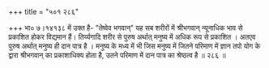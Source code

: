 +++
title = "५०१ २८६"

+++
भा० ७।१४१३८ में उक्त है- "तेष्वेव भगवान्" यह सब शरीरों में श्रीभगवान् न्यूनाधिक भाव से प्रकाशित होकर विद्यमान हैं। तिर्य्यगादि शरीर से पुरुष अर्थात् मनुष्य में अधिक रूप से प्रकाशित । अतएव पुरुष अर्थात् मनुष्य ही दान पात्र है । मनुष्य के मध्य में भी जिस मनुष्य में जितने परिमाण में ज्ञान तपो योग के द्वारा श्रीभगवान् का प्रकाशाधिक्य होता है, उतने परिमाण में दान पात्र का श्रेष्ठत्व है ॥ २८६ ॥ 
